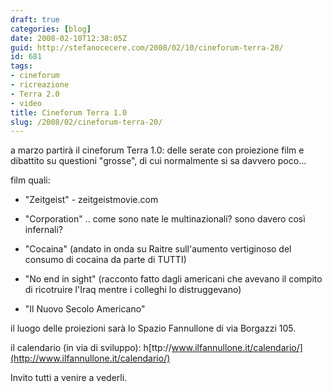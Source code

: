 ```yaml
---
draft: true
categories: [blog]
date: 2008-02-10T12:38:05Z
guid: http://stefanocecere.com/2008/02/10/cineforum-terra-20/
id: 681
tags:
- cineforum
- ricreazione
- Terra 2.0
- video
title: Cineforum Terra 1.0
slug: /2008/02/cineforum-terra-20/
---
```


a marzo partirà il cineforum Terra 1.0: delle serate con proiezione film e dibattito su questioni "grosse", di cui normalmente si sa davvero poco…

film quali:

- "Zeitgeist" - zeitgeistmovie.com
  
- "Corporation" .. come sono nate le multinazionali? sono davero così infernali?
  
- "Cocaina" (andato in onda su Raitre sull'aumento vertiginoso del consumo di cocaina da parte di TUTTI)
  
- "No end in sight" (racconto fatto dagli americani che avevano il compito di ricotruire l'Iraq mentre i colleghi lo distruggevano)
  
- "Il Nuovo Secolo Americano"

il luogo delle proiezioni sarà lo Spazio Fannullone di via Borgazzi 105.
  
il calendario (in via di sviluppo): h[ttp://www.ilfannullone.it/calendario/](http://www.ilfannullone.it/calendario/)

Invito tutti a venire a vederli.